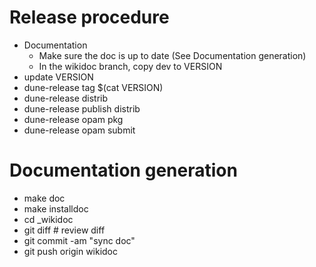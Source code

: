 # Release procedure
* Documentation
  * Make sure the doc is up to date (See Documentation generation)
  * In the wikidoc branch, copy dev to VERSION
* update VERSION
* dune-release tag $(cat VERSION)
* dune-release distrib
* dune-release publish distrib
* dune-release opam pkg
* dune-release opam submit

# Documentation generation
* make doc
* make installdoc
* cd _wikidoc
* git diff # review diff
* git commit -am "sync doc"
* git push origin wikidoc
